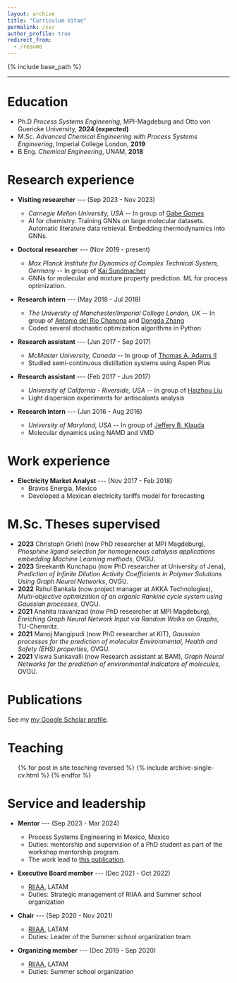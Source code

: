 ```yaml
---
layout: archive
title: "Curriculum Vitae"
permalink: /cv/
author_profile: true
redirect_from:
  - /resume
---
```


{% include base_path %}

<!-- 
You can also see my CV as pdf [here](https://drive.google.com/file/d/1EXrkrE20Sw1A9TZ3QOuYWez-YT43DLQq/view?usp=sharing).
-->

----------------------------------------------------------------------------------------------------------------

Education
======
* Ph.D *Process Systems Engineering*, MPI-Magdeburg and Otto von Guericke University, **2024 (expected)**
* M.Sc. *Advanced Chemical Engineering with Process Systems Engineering*, Imperial College London, **2019**
* B.Eng. *Chemical Engineering*, UNAM, **2018**

Research experience
======
* **Visiting researcher** --- (Sep 2023 - Nov 2023)
  * *Carnegie Mellon University, USA* -- In group of [Gabe Gomes](https://gomesgroup.andrew.cmu.edu/index.html)
  * AI for chemistry. Training GNNs on large molecular datasets. Automatic literature data retrieval. Embedding thermodynamics into GNNs.

* **Doctoral researcher** --- (Nov 2019 - present)
  * *Max Planck Institute for Dynamics of Complex Technical System, Germany* -- In group of [Kai Sundmacher](https://www.mpi-magdeburg.mpg.de/person/24754/2316)
  * GNNs for molecular and mixture property prediction. ML for process optimization. 

* **Research intern** --- (May 2018 - Jul 2018)
  * *The University of Manchester/Imperial College London, UK* -- In group of [Antonio del Rio Chanona](https://www.imperial.ac.uk/people/a.del-rio-chanona) and [Dongda Zhang](https://www.research.manchester.ac.uk/portal/dongda.zhang.html)
  * Coded several stochastic optimization algorithms in Python

* **Research assistant** --- (Jun 2017 - Sep 2017)
  * *McMaster University, Canada* -- In group of [Thomas A. Adams II](https://www.eng.mcmaster.ca/people/faculty/thomas-adams)
  * Studied semi-continuous distillation systems using Aspen Plus

* **Research assistant** --- (Feb 2017 - Jun 2017)
  * *University of California - Riverside, USA* -- In group of [Haizhou Liu](https://profiles.ucr.edu/app/home/profile/haizhou)
  * Light dispersion experiments for antiscalants analysis

* **Research intern** --- (Jun 2016 - Aug 2016)
  * *University of Maryland, USA* -- In group of [Jeffery B. Klauda](https://chbe.umd.edu/clark/faculty/324/Jeffery-Klauda)
  * Molecular dynamics using NAMD and VMD

Work experience
======
* **Electricity Market Analyst** --- (Nov 2017 - Feb 2018)
  * Bravos Energia, Mexico
  * Developed a Mexican electricity tariffs model for forecasting

M.Sc. Theses supervised
======
* **2023** Christoph Griehl (now PhD researcher at MPI Magdeburg), *Phosphine ligand selection for homogeneous catalysis applications embedding Machine Learning methods*, OVGU.
* **2023** Sreekanth Kunchapu (now PhD researcher at University of Jena), *Prediction of Infinite Dilution Activity Coefficients in Polymer Solutions Using Graph Neural Networks*, OVGU.
* **2022** Rahul Bankala (now project manager at AKKA Technologies), *Multi-objective optimization of an organic Rankine cycle system using Gaussian processes*, OVGU.
* **2021** Anahita Iravanizad (now PhD researcher at MPI Magdeburg), *Enriching Graph Neural Network Input via Random Walks on Graphs*, TU-Chemnitz.
* **2021** Manoj Mangipudi (now PhD researcher at KIT), *Gaussian processes for the prediction of molecular Environmental, Health and Safety (EHS) properties*, OVGU.
* **2021** Viswa Sunkavalli (now Research assistant at BAM), *Graph Neural Networks for the prediction of environmental indicators of molecules*, OVGU.


Publications
======
<!-- 
  <ul>{% for post in site.publications reversed %}
    {% include archive-single-cv.html %}
  {% endfor %}</ul>
-->
See my <a href="https://scholar.google.com/citations?user=FRqGB_QAAAAJ&hl=en">my Google Scholar profile</a>.
  
Teaching
======
  <ul>{% for post in site.teaching reversed %}
    {% include archive-single-cv.html %}
  {% endfor %}</ul>
  
Service and leadership
======
* **Mentor** --- (Sep 2023 - Mar 2024)
  * Process Systems Engineering in Mexico, Mexico
  * Duties: mentorship and supervision of a PhD student as part of the workshop mentorship program.
  * The work lead to [this publication](https://doi.org/10.1016/j.compchemeng.2024.108750).

* **Executive Board member** --- (Dec 2021 - Oct 2022)
  * [RIIAA](https://www.riiaa.org/), LATAM
  * Duties: Strategic management of RIIAA and Summer school organization

* **Chair** --- (Sep 2020 - Nov 2021)
  * [RIIAA](https://www.riiaa.org/), LATAM
  * Duties: Leader of the Summer school organization team

* **Organizing member** --- (Dec 2019 - Sep 2020)
  * [RIIAA](https://www.riiaa.org/), LATAM
  * Duties: Summer school organization
